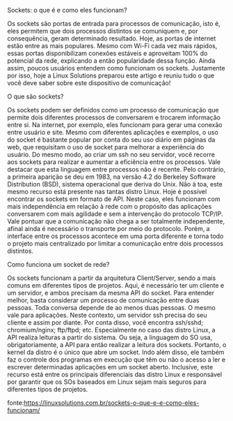 Sockets: o que é e como eles funcionam?

Os sockets são portas de entrada para processos de comunicação, isto é, eles permitem que dois processos distintos se comuniquem e, por consequência, geram determinado resultado.
Hoje, as portas de internet estão entre as mais populares. Mesmo com Wi-Fi cada vez mais rápidos, essas portas disponibilizam conexões estáveis e aproveitam 100% do potencial da rede, explicando a então popularidade dessa função.
Ainda assim, poucos usuários entendem como funcionam os sockets. Justamente por isso, hoje a Linux Solutions preparou este artigo e reuniu tudo o que você deve saber sobre este dispositivo de comunicação!

O que são sockets?

Os sockets podem ser definidos como um processo de comunicação que permite dois diferentes processos de conversarem e trocarem informação entre si. Na internet, por exemplo, eles funcionam para gerar uma conexão entre usuário e site.
Mesmo com diferentes aplicações e exemplos, o uso do socket é bastante popular por conta do seu uso diário em páginas da web, que requisitam o uso de socket para melhorar a experiência do usuário.
Do mesmo modo, ao criar um ssh no seu servidor, você recorre aos sockets para realizar e aumentar a eficiência entre os processos.
Vale destacar que esta linguagem entre processos não é recente. Pelo contrário, a primeira aparição se deu em 1983, na versão 4.2 do Berkeley Software Distribution (BSD), sistema operacional que deriva do Unix. Não à toa, este mesmo recurso está presente nas tantas distro Linux.
Hoje é possível encontrar os sockets em formato de API. Neste caso, eles funcionam com mais independência em relação à rede com o propósito das aplicações conversarem com mais agilidade e sem a intervenção do protocolo TCP/IP.
Vale pontuar que a comunicação não chega a ser totalmente independente, afinal ainda é necessário o transporte por meio do protocolo.
Porém, a interface entre os processos acontece em uma porta diferente e torna todo o projeto mais centralizado por limitar a comunicação entre dois processos distintos.

Como funciona um socket de rede?

Os sockets funcionam a partir da arquitetura Client/Server, sendo a mais comuns em diferentes tipos de projetos. Aqui, é necessário ter um cliente e um servidor, e ambos precisam da mesma API do socket.
Para entender melhor, basta considerar um processo de comunicação entre duas pessoas. Toda conversa depende de ao menos duas pessoas. O mesmo vale para aplicações.
Neste contexto, um servidor ssh precisa do seu cliente e assim por diante. Por conta disso, você encontra ssh/sshd; chromium/nginx; ftp/ftpd; etc.
Especialmente no caso das distro Linux, a API realiza leituras a partir do sistema. Ou seja, a linguagem do SO usa, obrigatoriamente, a API para então realizar a leitura dos sockets.
Portanto, o kernel da distro é o único que abre um socket. Indo além disso, ele também faz o controle dos programas em execução que têm ou não o acesso a ler e escrever determinadas aplicações em um socket aberto.
Inclusive, este recurso está entre os principais diferenciais das distro Linux e responsável por garantir que os SOs baseados em Linux sejam mais seguros para diferentes tipos de projetos.


fonte:https://linuxsolutions.com.br/sockets-o-que-e-e-como-eles-funcionam/

